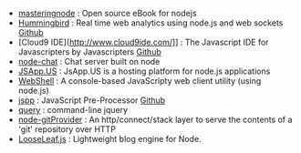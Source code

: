 - [masteringnode](https://github.com/visionmedia/masteringnode) : Open source eBook for nodejs 
- [Hummingbird](http://projects.nuttnet.net/hummingbird/) : Real time web analytics using node.js and web sockets [Github](https://github.com/mnutt/hummingbird)
- [Cloud9 IDE](http://www.cloud9ide.com/]] : The Javascript IDE for Javascripters by Javascripters [Github](https://github.com/ajaxorg/cloud9)
- [node-chat](https://github.com/scottgonzalez/node-chat) : Chat server built on node
- [JSApp.US](http://jsapp.us/) : JsApp.US is a hosting platform for node.js applications
- [WebShell](https://github.com/fictivekin/webshell) : A console-based JavaScripty web client utility (using node.js)
- [jspp](http://jspp.io/) : JavaScript Pre-Processor [Github](https://github.com/mikeal/jspp)
- [query](https://github.com/visionmedia/query) : command-line jquery
- [node-gitProvider](https://github.com/TooTallNate/node-gitProvider) : An http/connect/stack layer to serve the contents of a 'git' repository over HTTP
- [LooseLeaf.js](http://looseleafjs.org/) : Lightweight blog engine for Node.